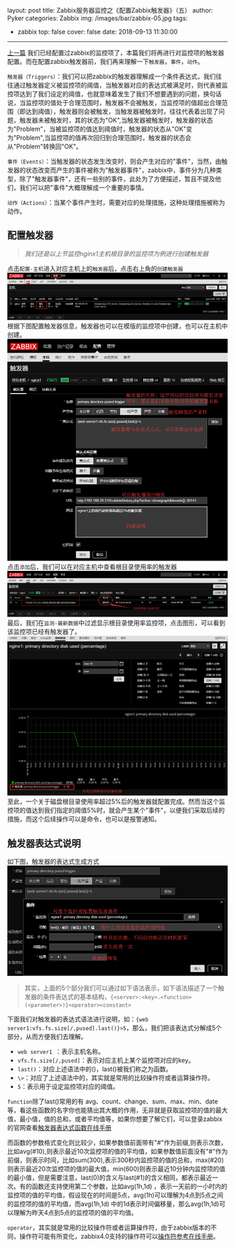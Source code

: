 layout: post
title: Zabbix服务器监控之《配置Zabbix触发器》（五）
author: Pyker
categories: Zabbix
img: /images/bar/zabbix-05.jpg
tags:
  - zabbix
top: false
cover: false
date: 2018-09-13 11:30:00
---
[上一篇](https://www.ipyker.com/2018/09/12/zabbix-item/) 我们已经配置过zabbix的监控项了，本篇我们将再进行对监控项的触发器配置。而在配置zabbix触发器前，我们再来理解一下`触发器`，`事件`，`动作`。

`触发器（Triggers）`：我们可以把zabbix的触发器理解成一个条件表达式，我们往往通过触发器定义被监控项的阈值，当触发器对应的表达式被满足时，则代表被监控项达到了我们设定的阈值，也就意味着发生了我们不想要遇到的问题，换句话说，当监控项的值处于合理范围时，触发器不会被触发，当监控项的值超出合理范围（即达到阈值），触发器则会被触发，当触发器被触发时，往往代表着出现了问题，触发器未被触发时，其的状态为"OK",当触发器被触发时，触发器的状态为"Problem"，当被监控项的值达到阈值时，触发器的状态从"OK"变为"Problem",当监控项的值再次回归到合理范围时，触发器的状态会从"Problem"转换回"OK"。

`事件（Events）`：当触发器的状态发生改变时，则会产生对应的"事件"，当然，由触发器的状态改变而产生的事件被称为"触发器事件"，zabbix中，事件分为几种类型，除了"触发器事件"，还有一些别的事件，此处为了方便描述，暂且不提及他们，我们可以把"事件"大概理解成一个重要的事情。

`动作（Actions）`：当某个事件产生时，需要对应的处理措施，这种处理措施被称为动作。

## 配置触发器
>*我们还是以上节监控nginx1主机根目录的监控项为例进行创建触发器*

点击`配置-主机`进入对应主机上的`触发器`后，点击右上角的`创建触发器`
![](/images/pic/zabbix/zabbix-config029.png)
根据下图配置触发器信息，触发器也可以在模版的监控项中创建，也可以在主机中创建。
![](/images/pic/zabbix/zabbix-config030.png)
点击`添加`后，我们可以在对应主机中查看根目录使用率的触发器
![](/images/pic/zabbix/zabbix-config031.png)
最后，我们在`监测-最新数据`中过滤显示根目录使用率监控项，点击图形，可以看到该监控项已经有触发器了。
![](/images/pic/zabbix/zabbix-config032.png) 
至此，一个关于磁盘根目录使用率超过5%后的触发器就配置完成。然而当这个监控项的值达到我们指定的阈值5%时，就会产生某个"事件"，以便我们采取后续的措施，而这个后续操作可以是命令，也可以是报警通知。

## 触发器表达式说明
如下图，触发器的表达式生成方式
![](/images/pic/zabbix/zabbix-config033.png)
>其实，上面的5个部分我们可以通过如下语法表示，如下语法描述了一个触发器的条件表达式的基本结构，`{<server>:<key>.<function>(<parameter>)}<operator><constant>`

下面我们对触发器的表达式语法进行说明，如：`{web server1:vfs.fs.size[/,pused].last()}>5`，那么，我们把该表达式分解成5个部分，从而方便我们去理解。
* `web server1 `：表示主机名称。
* `vfs.fs.size[/,pused]`：表示对应主机上某个监控项对应的key。
* `last()`：对应上述语法中的<function>(<parameter>)，last()被我们称之为函数。
* `\>`：对应了上述语法中的<operator>，其实就是常用的比较操作符或者运算操作符。
* `5`：表示用于设定监控项对应的阈值。

`function`除了last()常用的有 avg、count、change、sum、max、min、date等，看这些函数的名字你也能猜出其大概的作用，无非就是获取监控项的值的最大值，最小值，值的总和，或者平均值等，如果你想要了解它们，可以登录zabbix的官网查看[触发器表达式函数在线手册](https://www.zabbix.com/documentation/4.0/zh/manual/appendix/triggers/functions)

而函数的参数格式变化则比较少，如果参数值前面带有"#"作为前缀,则表示次数，比如avg(#10),则表示最近10次监控项的值的平均值，如果参数值前面没有"#"作为前缀，则表示时间，比如sum(300),表示300秒内监控项的值的总和，max(#20)则表示最近20次监控项的值的最大值，min(600)则表示最近10分钟内监控项的值的最小值，但是需要注意，last(0)的含义与last(#1)的含义相同，都表示最近一次。有的函数还支持使用第二个参数，比如avg(1h,1d) ，表示一天前的一小时内的监控项的值的平均值，假设现在的时间是5点，avg(1h)可以理解为4点到5点之间的监控项的值的平均值，而avg(1h,1d) 中的1d表示时间偏移量，那么avg(1h,1d)可以理解为昨天4点到5点的监控项的值的平均值。

`operator`，其实就是常用的比较操作符或者运算操作符，由于zabbix版本的不同，操作符可能有所变化，zabbix4.0支持的操作符可以[操作符参考在线手册](https://www.zabbix.com/documentation/4.0/zh/manual/config/triggers/expression)。